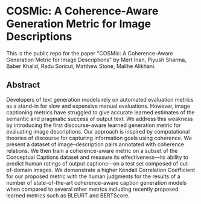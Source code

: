 # COSMic: A Coherence-Aware Generation Metric for Image Descriptions
This is the public repo for the paper "COSMic: A Coherence-Aware Generation Metric for Image Descriptions" by Mert İnan, Piyush Sharma, Baber Khalid, Radu Soricut, Matthew Stone, Malihe Alikhani.

## Abstract
Developers of text generation models rely on automated evaluation metrics as a stand-in for slow and expensive manual evaluations. However, image captioning metrics have struggled to give accurate learned estimates of the semantic and pragmatic success of output text. We address this weakness by introducing the first discourse-aware learned generation metric for evaluating image descriptions. Our approach is inspired by computational theories of discourse for capturing information goals using coherence. We present a dataset of image–description pairs annotated with coherence relations. We then train a coherence-aware metric on a subset of the Conceptual Captions dataset and measure its effectiveness—its ability to predict human ratings of output captions—on a test set composed of out-of-domain images. We demonstrate a higher Kendall Correlation Coefficient for our proposed metric with the human judgments for the results of a number of state-of-the-art coherence-aware caption generation models when compared to several other metrics including recently proposed learned metrics such as BLEURT and BERTScore.
